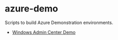# azure-demo
Scripts to build Azure Demonstration environments.

* [Windows Admin Center Demo](.\wacdemo)
